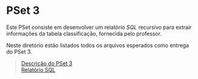 # PSet 3

Este PSet consiste em desenvolver um relatório *SQL* recursivo para extrair informações da tabela classificação, fornecida pelo professor.

Neste diretório estão listados todos os arquivos esperados como entrega do PSet 3.

>[Descrição do PSet 3](./Descri%C3%A7%C3%A3o/)<br>
>[Relatório SQL](./Relat%C3%B3rio/)